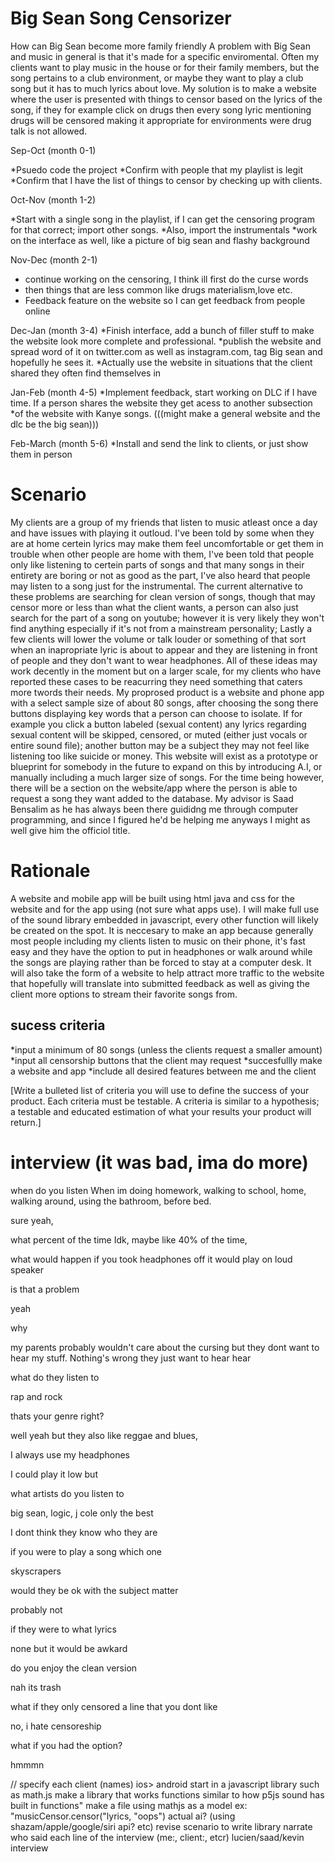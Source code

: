 # Big Sean Song Censorizer

How can Big Sean become more family friendly
A problem with Big Sean and music in general is that it's made for a specific enviromental. Often my clients want to play music in the house or for their family members, but the song pertains to a club environment, or maybe they want to play a club song but it has to much lyrics about love. My solution is to make a website where the user is presented with things to censor based on the lyrics of the song, if they for example click on drugs then every song lyric mentioning drugs will be censored making it appropriate for environments were drug talk is not allowed.

Sep-Oct (month 0-1)

*Psuedo code the project
*Confirm with people that my playlist is legit
*Confirm that I have the list of things to censor by checking up with clients.


Oct-Nov (month 1-2)

*Start with a single song in the playlist, if I can get the censoring program for that correct; import other songs.
*Also, import the instrumentals
*work on the interface as well, like a picture of big sean and flashy background

Nov-Dec (month 2-1)

* continue working on the censoring, I think ill first do the curse words
* then things that are less common like drugs materialism,love etc.
* Feedback feature on the website so I can get feedback from people online

Dec-Jan (month 3-4)
*Finish interface, add a bunch of filler stuff to make the website look more complete and professional.
*publish the website and spread word of it on twitter.com as well as instagram.com, tag Big sean and hopefully he sees it.
*Actually use the website in situations that the client shared they often find themselves in
 
Jan-Feb (month 4-5)
*Implement feedback, start working on DLC if I have time. If a person shares the website they get acess to another subsection *of the website with Kanye songs. (((might make a general website and the dlc be the big sean)))

Feb-March (month 5-6)
*Install and send the link to clients, or just show them in person


# Scenario 

My clients are a group of my friends that listen to music atleast once a day and have issues with playing it outloud. I've been told by some when they are at home certein lyrics may make them feel uncomfortable or get them in trouble when other people are home with them, I've been told that people only like listening to certein parts of songs and that many songs in their entirety are boring or not as good as the part, I've also heard that people may listen to a song just for the instrumental. The current alternative to these problems are searching for clean version of songs, though that may censor more or less than what the client wants, a person can also just search for the part of a song on youtube; however it is very  likely they won't find anything especially if it's not from a mainstream personality; Lastly a few clients will lower the volume or talk louder or something of that sort when an inapropriate lyric is about to appear and they are listening in front of people and they don't want to wear headphones. All of these ideas may work decently in the moment but on a larger scale, for my clients who have reported these cases to be reacurring they need something that caters more twords their needs. My proprosed product is a website and phone app with a select sample size of about 80 songs, after choosing the song there buttons displaying key words that a person can choose to isolate. If for example you click a button labeled (sexual content) any lyrics regarding sexual content will be skipped, censored, or muted (either just vocals or entire sound file); another button may be a subject they may not feel like listening too like suicide or money. This website will exist as a prototype or blueprint for somebody in the future to expand on this by introducing A.I, or manually including a much larger size of songs. For the time being however, there will be a section on the website/app where the person is able to request a song they want added to the database. My advisor is Saad Bensalim as he has always been there guididng me through computer programming, and since I figured he'd be helping me anyways I might as well give him the officiol title.

# Rationale

A website and mobile app will be built using html java and css for the website and for the app using (not sure what apps use). I will make full use of the sound library embedded in javascript, every other function will likely be created on the spot. It is neccesary to make an app because generally most people including my clients listen to music on their phone, it's fast easy and they have the option to put in headphones or walk around while the songs are playing rather than be forced to stay at a computer desk. It will also take the form of a website to help attract more traffic to the website that hopefully will translate into submitted feedback  as well as giving the client more options to stream their favorite songs from.


## sucess criteria

*input a minimum of 80 songs (unless the clients request a smaller amount)
*input all censorship buttons that the client may request
*succesfullly make a website and app
*include all desired features between me and the client

[Write a bulleted list of criteria you will use to define the success of your product. Each criteria must be testable. A criteria is similar to a hypothesis; a testable and educated estimation of what your results your product will return.]
# interview (it was bad, ima do more)



when do you listen
When im doing homework, walking to school, home, walking around,  using the bathroom, before bed.

sure yeah,

what percent of the time
Idk, maybe like 40% of the time,

what would happen if you took headphones off it would play on loud speaker

is that a problem

yeah

why

my parents probably wouldn't care about the cursing but they dont want to hear my stuff.
Nothing's wrong they just want to hear hear

what do they listen to 

rap and rock

thats your genre right?

well yeah but they also like reggae and blues,

I always use my headphones

I could play it low but 

what artists do you listen to

big sean, logic, j cole only the best



I dont think they know who they are

if you were to play a song which one

skyscrapers

would they be ok with the subject matter

probably not

if they were to what lyrics

none but it would be awkard

do you enjoy the clean version

nah its trash

what if they only censored a line that you dont like

no, i hate censoreship

what if you had the option?

hmmmn

// specify each client (names)
ios> android
start in a javascript library such as math.js 
make a library that works functions similar to how p5js sound has built in functions" make a file using mathjs as a model
ex: "musicCensor.censor("lyrics, "oops")
actual ai? (using shazam/apple/google/siri api? etc)
revise scenario to write library
narrate who said each line of the interview (me:, client:, etcr)
lucien/saad/kevin interview
